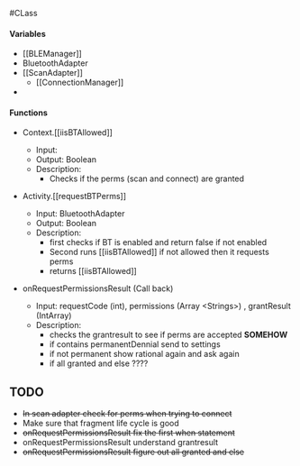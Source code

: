 #CLass
#### Variables
- [[BLEManager]]
- BluetoothAdapter
- [[ScanAdapter]] 
	- [[ConnectionManager]]
- 

#### Functions 
* Context.[[iisBTAllowed]]
	* Input: 
	* Output: Boolean
	* Description: 
		* Checks if the perms (scan and connect) are granted
	
* Activity.[[requestBTPerms]] 
	* Input: BluetoothAdapter
	* Output: Boolean
	* Description: 
		* first checks if BT is enabled and return false if not enabled 
		* Second runs [[iisBTAllowed]] if not allowed then it requests perms 
		* returns [[iisBTAllowed]] 
	
*  onRequestPermissionsResult (Call back)
	* Input: requestCode (int), permissions (Array \<Strings\>) , grantResult (IntArray)
	* Description:
		* checks the grantresult to see if perms are accepted **SOMEHOW**
		* if contains permanentDennial send to settings 
		* if not permanent show rational again and ask again
		* if all granted and else   ????
## TODO
- ~~In scan adapter check for perms when trying to connect~~
- Make sure that fragment life cycle is good
- ~~onRequestPermissionsResult fix the first when statement~~ 
- onRequestPermissionsResult understand grantresult
- ~~onRequestPermissionsResult figure out all granted and else~~